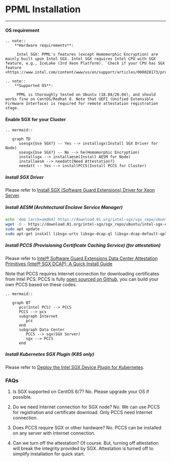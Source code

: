 # PPML Installation

---

#### OS requirement


```eval_rst
.. note::
    **Hardware requirements**:

     Intel SGX: PPML's features (except Homomorphic Encryption) are mainly built upon Intel SGX. Intel SGX requires Intel CPU with SGX feature, e.g., IceLake (3rd Xeon Platform). `Check if your CPU has SGX feature <https://www.intel.com/content/www/us/en/support/articles/000028173/processors.html>`_
```
```eval_rst
.. note::
    **Supported OS**:

     PPML is thoroughly tested on Ubuntu (18.04/20.04), and should works fine on CentOS/Redhat 8. Note that UEFI (Unified Extensible Firmware Interface) is required for remote attestation registration stage.
```

#### Enable SGX for your Cluster

```eval_rst
.. mermaid::
   
   graph TD
      usesgx{Use SGX?} -- Yes --> installsgx(Install SGX Driver for Node)
      usesgx{Use SGX?} -- No --> he(Homomorphic Encryption)
      installsgx --> installaesm(Install AESM for Node)
      installaesm --> needatt{Need Attestation?}
      needatt -- Yes --> installPCCS(Install PCCS for Cluster)
```


##### Install SGX Driver

Please refer to [Install SGX (Software Guard Extensions) Driver for Xeon Server](https://bigdl.readthedocs.io/en/latest/doc/PPML/QuickStart/install_sgx_driver.html).

##### Install AESM (Architectural Enclave Service Manager)

```bash
echo 'deb [arch=amd64] https://download.01.org/intel-sgx/sgx_repo/ubuntu focal main' | sudo tee /etc/apt/sources.list.d/intel-sgx.list > /dev/null
wget -O - https://download.01.org/intel-sgx/sgx_repo/ubuntu/intel-sgx-deb.key | sudo apt-key add -
sudo apt update
sudo apt-get install libsgx-urts libsgx-dcap-ql libsgx-dcap-default-qpl
```

##### Install PCCS (Provisioning Certificate Caching Service) (for attestation)

Please refer to [Intel® Software Guard Extensions Data Center Attestation Primitives (Intel® SGX DCAP): A Quick Install Guide](https://www.intel.com/content/www/us/en/developer/articles/guide/intel-software-guard-extensions-data-center-attestation-primitives-quick-install-guide.html)

Note that PCCS requires Internet connection for downloading certificates from Intel PCS. PCCS is fully [open sourced on Github](https://github.com/intel/SGXDataCenterAttestationPrimitives/blob/master/QuoteGeneration/pccs), you can build your own PCCS based on these codes.

```eval_rst
.. mermaid::
   
   graph BT
      pcs(Intel PCS) --> PCCS
      PCCS --> pcs
      subgraph Internet
         pcs
      end
      subgraph Data Center
         PCCS --> sgx(SGX Server)
         sgx --> PCCS
      end
```

##### Install Kubernetes SGX Plugin (K8S only)

Please refer to [Deploy the Intel SGX Device Plugin for Kubernetes](https://bigdl.readthedocs.io/en/latest/doc/PPML/QuickStart/deploy_intel_sgx_device_plugin_for_kubernetes.html).

### FAQs

1. Is SGX supported on CentOS 6/7?
No. Please upgrade your OS if possible.

2. Do we need Internet connection for SGX node?
No. We can use PCCS for registration and certificate download. Only PCCS need Internet connection.

3. Does PCCS require SGX or other hardware?
No. PCCS can be installed on any server with Internet connection.

4. Can we turn off the attestation?
Of course. But, turning off attestation will break the integrity provided by SGX. Attestation is turned off to simplify installation for quick start.
